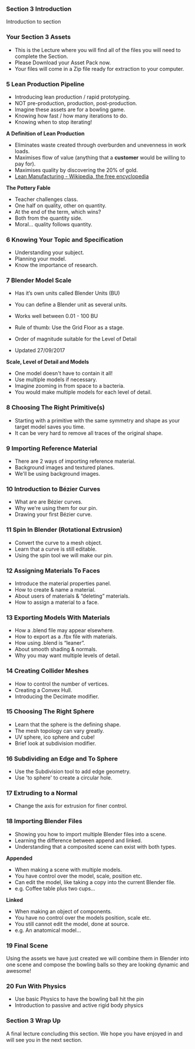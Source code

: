 ### Section 3 Introduction ###

Introduction to section

### Your Section 3 Assets ###

+ This is the Lecture where you will find all of the files you will need to complete the Section.
+ Please Download your Asset Pack now.
+ Your files will come in a Zip file ready for extraction to your computer.

### 5 Lean Production Pipeline ###

+ Introducing lean production / rapid prototyping.
+ NOT pre-production, production, post-production.
+ Imagine these assets are for a bowling game.
+ Knowing how fast / how many iterations to do.
+ Knowing when to stop iterating!

**A Definition of Lean Production**

+ Eliminates waste created through overburden and unevenness in work loads.
+ Maximises flow of value (anything that a **customer** would be willing to pay for).
+ Maximises quality by discovering the 20% of gold.
+ [Lean Manufacturing - Wikipedia, the free encyclopedia](https://en.wikipedia.org/wiki/Lean_manufacturing)

**The Pottery Fable**  

+ Teacher challenges class.
+ One half on quality, other on quantity.
+ At the end of the term, which wins?
+ Both from the quantity side.
+ Moral… quality follows quantity.

### 6 Knowing Your Topic and Specification ###

+ Understanding your subject.
+ Planning your model.
+ Know the importance of research.

### 7 Blender Model Scale

+ Has it’s own units called Blender Units (BU)
+ You can define a Blender unit as several units.
+ Works well between 0.01 - 100 BU
+ Rule of thumb: Use the Grid Floor as a stage.
+ Order of magnitude suitable for the Level of Detail

+ Updated 27/09/2017

**Scale, Level of Detail and Models**

+ One model doesn't have to contain it all!
+ Use multiple models if necessary.
+ Imagine zooming in from space to a bacteria.
+ You would make multiple models for each level of detail.

### 8 Choosing The Right Primitive(s) ###

+ Starting with a primitive with the same symmetry and shape as your target model saves you time.
+ It can be very hard to remove all traces of the original shape.

### 9 Importing Reference Material ###

+ There are 2 ways of importing reference material.
+ Background images and textured planes.
+ We'll be using background images.

### 10 Introduction to Bézier Curves ###

+ What are are Bézier curves.
+ Why we're using them for our pin.
+ Drawing your first Bézier curve.

### 11 Spin In Blender (Rotational Extrusion) ###

+ Convert the curve to a mesh object.
+ Learn that a curve is still editable.
+ Using the spin tool we will make our pin.

### 12 Assigning Materials To Faces ###

+ Introduce the material properties panel.
+ How to create & name a material.
+ About users of materials & “deleting” materials.
+ How to assign a material to a face.

### 13 Exporting Models With Materials ###

+ How a .blend file may appear elsewhere.
+ How to export as a .fbx file with materials.
+ How using .blend is “leaner”.
+ About smooth shading & normals.
+ Why you may want multiple levels of detail.

### 14 Creating Collider Meshes ###

+ How to control the number of vertices.
+ Creating a Convex Hull.
+ Introducing the Decimate modifier.

### 15 Choosing The Right Sphere ###

+ Learn that the sphere is the defining shape.
+ The mesh topology can vary greatly.
+ UV sphere, ico sphere and cube!
+ Brief look at subdivision modifier.

### 16 Subdividing an Edge and To Sphere ###

+ Use the Subdivision tool to add edge geometry.
+ Use 'to sphere' to create a circular hole.

### 17 Extruding to a Normal ###

+ Change the axis for extrusion for finer control.

### 18 Importing Blender Files ###

+ Showing you how to import multiple Blender files into a scene.
+ Learning the difference between append and linked.
+ Understanding that a composited scene can exist with both types.

**Appended**

+ When making a scene with multiple models.
+ You have control over the model, scale, position etc.
+ Can edit the model, like taking a copy into the current Blender file.
+ e.g. Coffee table plus two cups…

**Linked**

+ When making an object of components.
+ You have no control over the models position, scale etc.
+ You still cannot edit the model, done at source.
+ e.g. An anatomical model…

### 19 Final Scene ###

Using the assets we have just created we will combine them in Blender into one
scene and compose the bowling balls so they are looking dynamic and awesome!

### 20 Fun With Physics
+ Use basic Physics to have the bowling ball hit the pin
+ Introduction to passive and active rigid body physics

### Section 3 Wrap Up ###

A final lecture concluding this section.
We hope you have enjoyed in and will see you in the next section.
